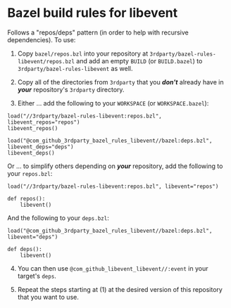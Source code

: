 # Bazel build rules for libevent

Follows a "repos/deps" pattern (in order to help with recursive dependencies). To use:

1. Copy `bazel/repos.bzl` into your repository at `3rdparty/bazel-rules-libevent/repos.bzl` and add an empty `BUILD` (or `BUILD.bazel`) to `3rdparty/bazel-rules-libevent` as well.

2. Copy all of the directories from `3rdparty` that you ***don't*** already have in ***your*** repository's `3rdparty` directory.

3. Either ... add the following to your `WORKSPACE` (or `WORKSPACE.bazel`):

```bazel
load("//3rdparty/bazel-rules-libevent:repos.bzl", libevent_repos="repos")
libevent_repos()

load("@com_github_3rdparty_bazel_rules_libevent//bazel:deps.bzl", libevent_deps="deps")
libevent_deps()
```

Or ... to simplify others depending on ***your*** repository, add the following to your `repos.bzl`:

```bazel
load("//3rdparty/bazel-rules-libevent:repos.bzl", libevent="repos")

def repos():
    libevent()
```

And the following to your `deps.bzl`:

```bazel
load("@com_github_3rdparty_bazel_rules_libevent//bazel:deps.bzl", libevent="deps")

def deps():
    libevent()
```

4. You can then use `@com_github_libevent_libevent//:event` in your target's `deps`.

5. Repeat the steps starting at (1) at the desired version of this repository that you want to use.
